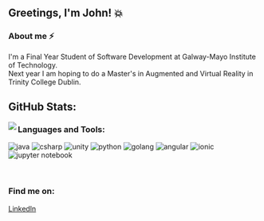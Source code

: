 ## Greetings, I'm John! :boom:

### About me :zap:
I'm a Final Year Student of Software Development at Galway-Mayo Institute of Technology.<br>
Next year I am hoping to do a Master's in Augmented and Virtual Reality in Trinity College Dublin.

## GitHub Stats:
<img align="left" src="https://johnshields-github-stats.vercel.app/api?username=johnshields&show_icons=true&hide_border=true" />



### Languages and Tools:
![java](https://icon-icons.com/icons2/159/PNG/32/java_22523.png)
![csharp](https://icon-icons.com/icons2/2415/PNG/32/csharp_plain_logo_icon_146577.png)
![unity](https://icon-icons.com/icons2/615/PNG/32/Unity_icon-icons.com_56592.png)
![python](https://icon-icons.com/icons2/112/PNG/32/python_18894.png)
![golang](https://icon-icons.com/icons2/2699/PNG/48/golang_logo_icon_171073.png)
![angular](https://icon-icons.com/icons2/2107/PNG/32/file_type_angular_icon_130754.png)
![ionic](https://icon-icons.com/icons2/2107/PNG/32/file_type_ionic_icon_130522.png)
![jupyter notebook](https://icon-icons.com/icons2/2667/PNG/32/jupyter_app_icon_161280.png)

<br> 

### Find me on:
[Linkedln](https://www.linkedin.com/in/john-shields-551b86165/)
